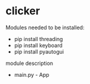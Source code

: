 # clicker

Modules needed to be installed:
- pip install threading
- pip install keyboard
- pip install pyautogui

module description
- main.py - App